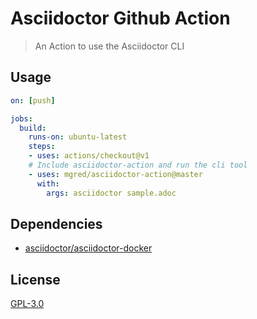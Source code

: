 # Asciidoctor Github Action

> An Action to use the Asciidoctor CLI

## Usage

```yml
on: [push]

jobs:
  build:
    runs-on: ubuntu-latest
    steps:
    - uses: actions/checkout@v1
    # Include asciidoctor-action and run the cli tool
    - uses: mgred/asciidoctor-action@master
      with:
        args: asciidoctor sample.adoc
```

## Dependencies

* [asciidoctor/asciidoctor-docker](https://hub.docker.com/r/asciidoctor/docker-asciidoctor/)

## License

[GPL-3.0](https://github.com/mgred/asciidoctor-action/blob/master/LICENSE)
